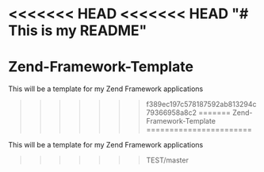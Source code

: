 <<<<<<< HEAD
<<<<<<< HEAD
"# This is my README" 
=======
Zend-Framework-Template
=======================

This will be a template for my Zend Framework applications
>>>>>>> f389ec197c578187592ab813294c79366958a8c2
=======
Zend-Framework-Template
=======================

This will be a template for my Zend Framework applications
>>>>>>> TEST/master
